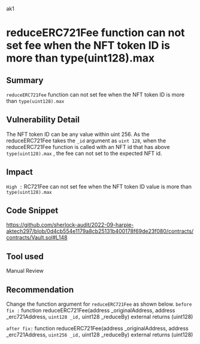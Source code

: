 ak1
# reduceERC721Fee function can not set fee when the NFT token ID is more than type(uint128).max

## Summary
`reduceERC721Fee` function can not set fee when the NFT token ID is more than `type(uint128).max`

## Vulnerability Detail
The NFT token ID can be any value within uint 256.
As the reduceERC721Fee takes the `_id` argument as `uint 128`, when the reduceERC721Fee function is called with an NFT id that has above `type(uint128).max` , the fee can not set to the expected NFT id.

## Impact
`High :` RC721Fee can not  set fee when the NFT token ID value is more than `type(uint128).max`

## Code Snippet
https://github.com/sherlock-audit/2022-09-harpie-aktech297/blob/0d4cb554e1179a8cb25131b400178f69de23f080/contracts/contracts/Vault.sol#L148

## Tool used
Manual Review

## Recommendation
Change the function argument for `reduceERC721Fee` as shown below.
`before fix :` function reduceERC721Fee(address _originalAddress, address _erc721Address, `uint128 _id,` uint128 _reduceBy) external returns (uint128)

`after fix:` function reduceERC721Fee(address _originalAddress, address _erc721Address, `uint256 _id,` uint128 _reduceBy) external returns (uint128)
